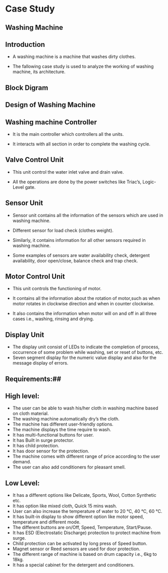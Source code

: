 # Case Study #

## Washing Machine ##

 ## Introduction ##

 * A washing machine is a machine that washes dirty clothes.

 * The fallowing case study is used to analyze the working of washing machine, its architecture.

 ## Block Digram ##
  

 ## Design of Washing Machine

 
  ## Washing machine Controller


 * It is the main controller which controllers all the units.

 * It interacts with all section in order to complete the washing cycle.


 ## Valve Control Unit

 * This unit control the water inlet valve and drain valve.

 * All the operations are done by the power switches like Triac’s, Logic-Level gate.


 ## Sensor Unit

 * Sensor unit contains all the information of the sensors which are used in washing machine.

 * Different sensor for load check (clothes weight).

 * Similarly, it contains information for all other sensors required in washing machine.

 *  Some examples of sensors are water availability check, detergent availability, door open/close, balance check and trap check.

 ## Motor Control Unit

 *  This unit controls the functioning of motor.

 * It contains all the information about the rotation of motor,such as when motor rotates in clockwise direction and when in counter clockwise.

 * It also contains the information when motor will on  and off in all three cases i.e., washing, rinsing and drying.

 ## Display Unit ##

 * The display unit consist of LEDs to indicate the completion of process, occurrence of some problem while washing, set or reset of buttons, etc. 
 * Seven segment display for the numeric value display and also for the message display of errors.


 ## Requirements:## 

  ## High level:
     
  * The user can be able to wash his/her cloth in washing machine based on cloth material.
 * 	The washing machine automatically dry’s the cloth.
 * 	The machine has different user-friendly options.
 *	The machine displays the time require to wash.
 *	It has multi-functional buttons for user.
 *	It has Built in surge protector.
 * 	It has child protection.
 *	It has door sensor for the protection.
 *	The machine comes with different range of price according to the user demand.
 *	The user can also add conditioners for pleasant smell.

  ## Low Level: ## 

 *	It has a different options like Delicate, Sports, Wool, Cotton Synthetic etc.
 *	It has option like mixed cloth, Quick 15 mins wash.
 *	User can also increase the temperature of water to 20 °C, 40 °C, 60 °C. 
 *	It has built-in display to show different option like motor speed, temperature and different mode.
 *	The different buttons are on/Off, Speed, Temperature, Start/Pause.
 *	It has ESD (Electrostatic Discharge) protection to protect machine from surge.
 *	Child protection can be activated by long press of Speed button.
 *	Magnet sensor or Reed sensors are used for door protection.
 *	The different range of machine is based on drum capacity i.e., 6kg to 18kg.
 *	It has a special cabinet for the detergent and conditioners.


   


